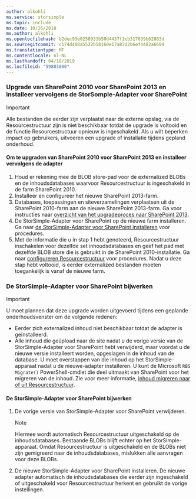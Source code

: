 ```yaml
---
author: alkohli
ms.service: storsimple
ms.topic: include
ms.date: 10/26/2018
ms.author: alkohli
ms.openlocfilehash: b2dec95e0258933b50d4437f1cb317639b62883d
ms.sourcegitcommit: c174d408a5522b58160e17a87d2b6ef4482a6694
ms.translationtype: MT
ms.contentlocale: nl-NL
ms.lasthandoff: 04/18/2019
ms.locfileid: "59803800"
---
```

### <a name="upgrade-sharepoint-2010-to-sharepoint-2013-and-then-install-the-storsomple-adapter-for-sharepoint"></a>Upgrade van SharePoint 2010 voor SharePoint 2013 en installeer vervolgens de StorSomple-Adapter voor SharePoint
> [!IMPORTANT]
> Alle bestanden die eerder zijn verplaatst naar de externe opslag, via de Resourcestructuur zijn is niet beschikbaar totdat de upgrade is voltooid en de functie Resourcestructuur opnieuw is ingeschakeld. Als u wilt beperken impact op gebruikers, uitvoeren een upgrade of installatie tijdens gepland onderhoud.
> 
> 

#### <a name="to-upgrade-sharepoint-2010-to-sharepoint-2013-and-then-install-the-adapter"></a>Om te upgraden van SharePoint 2010 voor SharePoint 2013 en installeer vervolgens de adapter
1. Houd er rekening mee de BLOB store-pad voor de externalized BLOBs en de inhoudsdatabases waarvoor Resourcestructuur is ingeschakeld in de farm SharePoint 2010. 
2. Installeer en configureer het nieuwe SharePoint 2013-farm. 
3. Databases, toepassingen en siteverzamelingen verplaatsen uit de SharePoint 2010-farm aan de nieuwe SharePoint 2013-farm. Ga voor instructies naar [overzicht van het upgradeproces naar SharePoint 2013](https://technet.microsoft.com/library/cc262483.aspx).
4. De StorSimple-Adapter voor SharePoint op de nieuwe farm installeren. Ga naar [de StorSimple-Adapter voor SharePoint installeren](#install-the-storsimple-adapter-for-sharepoint) voor procedures.
5. Met de informatie die u in stap 1 hebt genoteerd, Resourcestructuur inschakelen voor dezelfde set inhoudsdatabases en geef het pad met dezelfde BLOB store die is gebruikt in de SharePoint 2010-installatie. Ga naar [configureren Resourcestructuur](#configure-rbs) voor procedures. Nadat u deze stap hebt voltooid, is eerder externalized bestanden moeten toegankelijk is vanaf de nieuwe farm. 

### <a name="upgrade-the-storsimple-adapter-for-sharepoint"></a>De StorSimple-Adapter voor SharePoint bijwerken
> [!IMPORTANT]
> U moet plannen dat deze upgrade worden uitgevoerd tijdens een geplande onderhoudsvenster om de volgende redenen:
> 
> * Eerder zich externalized inhoud niet beschikbaar totdat de adapter is geïnstalleerd.
> * Alle inhoud die geüpload naar de site nadat u de vorige versie van de StorSimple-Adapter voor SharePoint hebt verwijderd, maar voordat u de nieuwe versie installeert worden, opgeslagen in de inhoud van de database. U moet overstappen van die inhoud op het StorSimple-apparaat nadat u de nieuwe-adapter installeren. U kunt de Microsoft `RBS Migrate()` PowerShell-cmdlet die deel uitmaakt van SharePoint voor het migreren van de inhoud. Zie voor meer informatie, [inhoud migreren naar of uit Resourcestructuur](https://technet.microsoft.com/library/ff628255.aspx). 
> 
> 

#### <a name="to-upgrade-the-storsimple-adapter-for-sharepoint"></a>De StorSimple-Adapter voor SharePoint bijwerken
1. De vorige versie van StorSimple-Adapter voor SharePoint verwijderen.
   
   > [!NOTE]
   > Hiermee wordt automatisch Resourcestructuur uitgeschakeld op de inhoudsdatabases. Bestaande BLOBs blijft echter op het StorSimple-apparaat. Omdat Resourcestructuur is uitgeschakeld en de BLOBs niet zijn gemigreerd naar de inhoudsdatabases, mislukken alle aanvragen voor deze BLOBs. 
   > 
   > 
2. De nieuwe StorSimple-Adapter voor SharePoint installeren. De nieuwe adapter automatisch de inhoudsdatabases die eerder zijn ingeschakeld of uitgeschakeld voor Resourcestructuur herkent en gebruikt de vorige instellingen.

